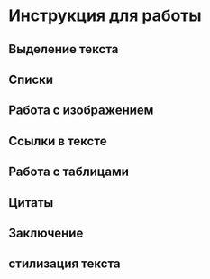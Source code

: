 # Инструкция для работы

## Выделение текста

## Списки

## Работа с изображением

## Ссылки в тексте

## Работа с таблицами

## Цитаты

## Заключение

## стилизация текста 
